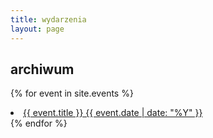 ```yaml
---
title: wydarzenia
layout: page
---
```


<h2>archiwum</h2>

{% for event in site.events %}
  <li>
    <a href="{{ event.url }}">
      {{ event.title }} {{ event.date | date: "%Y" }}
    </a>
  </li>
{% endfor %}